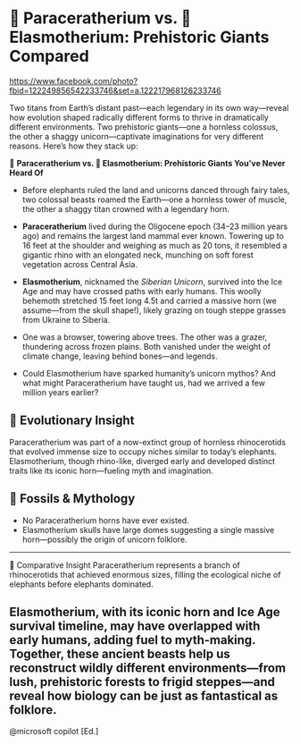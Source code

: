 # 🦏 Paraceratherium vs. 🦄 Elasmotherium: Prehistoric Giants Compared

https://www.facebook.com/photo?fbid=122249856542233746&set=a.122217968126233746

Two titans from Earth’s distant past—each legendary in its own way—reveal how evolution shaped radically different forms to thrive in dramatically different environments. Two prehistoric giants—one a hornless colossus, the other a shaggy unicorn—captivate imaginations for very different reasons. Here’s how they stack up:

🦏 **Paraceratherium vs. 🦄 Elasmotherium: Prehistoric Giants You’ve Never Heard Of**

* Before elephants ruled the land and unicorns danced through fairy tales, two colossal beasts roamed the Earth—one a hornless tower of muscle, the other a shaggy titan crowned with a legendary horn.

* **Paraceratherium** lived during the Oligocene epoch (34–23 million years ago) and remains the largest land mammal ever known. Towering up to 16 feet at the shoulder and weighing as much as 20 tons, it resembled a gigantic rhino with an elongated neck, munching on soft forest vegetation across Central Asia.

* **Elasmotherium**, nicknamed the *Siberian Unicorn*, survived into the Ice Age and may have crossed paths with early humans. This woolly behemoth stretched 15 feet long 4.5t and carried a massive horn (we assume—from the skull shape!), likely grazing on tough steppe grasses from Ukraine to Siberia.

* One was a browser, towering above trees. The other was a grazer, thundering across frozen plains. Both vanished under the weight of climate change, leaving behind bones—and legends.

* Could Elasmotherium have sparked humanity’s unicorn mythos? And what might Paraceratherium have taught us, had we arrived a few million years earlier?

## 🧬 Evolutionary Insight
Paraceratherium was part of a now-extinct group of hornless rhinocerotids that evolved immense size to occupy niches similar to today’s elephants. Elasmotherium, though rhino-like, diverged early and developed distinct traits like its iconic horn—fueling myth and imagination.

## 🦴 Fossils & Mythology
- No Paraceratherium horns have ever existed.
- Elasmotherium skulls have large domes suggesting a single massive horn—possibly the origin of unicorn folklore.
---
🧠 Comparative Insight
Paraceratherium represents a branch of rhinocerotids that achieved enormous sizes, filling the ecological niche of elephants before elephants dominated.

Elasmotherium, with its iconic horn and Ice Age survival timeline, may have overlapped with early humans, adding fuel to myth-making. Together, these ancient beasts help us reconstruct wildly different environments—from lush, prehistoric forests to frigid steppes—and reveal how biology can be just as fantastical as folklore.
---
@microsoft copilot [Ed.]
